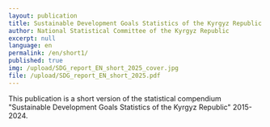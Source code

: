 ```yaml
---
layout: publication
title: Sustainable Development Goals Statistics of the Kyrgyz Republic (short version)
author: National Statistical Committee of the Kyrgyz Republic
excerpt: null
language: en
permalink: /en/short1/
published: true
img: /upload/SDG_report_EN_short_2025_cover.jpg
file: /upload/SDG_report_EN_short_2025.pdf
---
```


This publication is a short version of the statistical сompendium "Sustainable Development Goals Statistics of the Kyrgyz Republic" 2015-2024.
